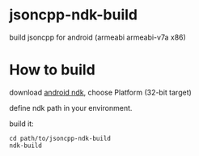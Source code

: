jsoncpp-ndk-build
=================

build jsoncpp for android (armeabi armeabi-v7a x86)


How to build
=================
download [android ndk](https://developer.android.com/tools/sdk/ndk/index.html#download), choose Platform (32-bit target)

define ndk path in your environment.

build it:
```
cd path/to/jsoncpp-ndk-build
ndk-build
```

